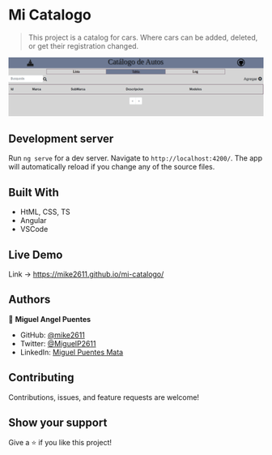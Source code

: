 # Mi Catalogo


> This project is a catalog for cars. Where cars can be added, deleted, or get their registration changed.

![desktop](/images/screenShot.png)


## Development server

Run `ng serve` for a dev server. Navigate to `http://localhost:4200/`. The app will automatically reload if you change any of the source files.
 
## Built With

- HtML, CSS, TS
- Angular
- VSCode

## Live Demo
Link -> https://mike2611.github.io/mi-catalogo/

## Authors

👤 **Miguel Angel Puentes**
- GitHub: [@mike2611](https://github.com/mike2611)
- Twitter: [@MiguelP2611](https://twitter.com/MiguelP2611)
- LinkedIn: [Miguel Puentes Mata](https://linkedin.com/in/miguel-puentes-mata-90a562139/)

## Contributing

Contributions, issues, and feature requests are welcome!

## Show your support

Give a ⭐️ if you like this project!
